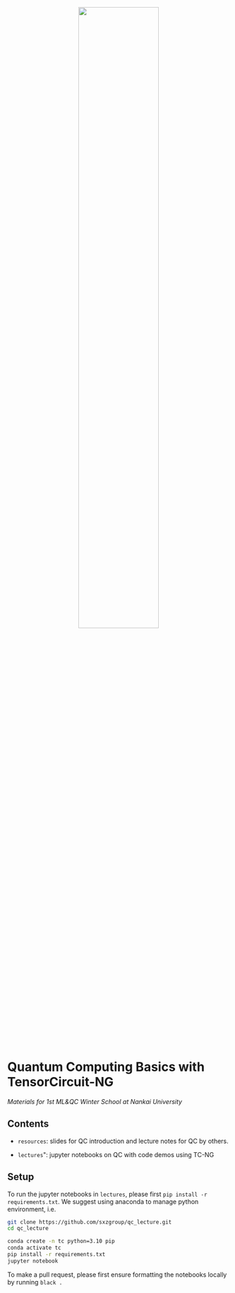 <p align="center">
  <a href="https://github.com/sxzgroup/qc_lecture">
    <img width=60% src="static/logo.png">
  </a>
</p>

# Quantum Computing Basics with TensorCircuit-NG

_Materials for 1st ML&QC Winter School at Nankai University_

## Contents

- `resources`: slides for QC introduction and lecture notes for QC by others.

- `lectures`": jupyter notebooks on QC with code demos using TC-NG

## Setup

To run the jupyter notebooks in `lectures`, please first `pip install -r requirements.txt`. We suggest using anaconda to manage python environment, i.e.

```bash
git clone https://github.com/sxzgroup/qc_lecture.git
cd qc_lecture

conda create -n tc python=3.10 pip
conda activate tc
pip install -r requirements.txt
jupyter notebook
```

To make a pull request, please first ensure formatting the notebooks locally by running `black .`
